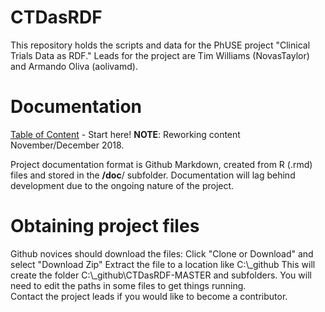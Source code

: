 # CTDasRDF
This repository holds the scripts and data for the PhUSE project "Clinical Trials Data as RDF." Leads for the project are Tim Williams (NovasTaylor) and Armando Oliva (aolivamd).

# Documentation
[Table of Content](doc/TableOfContent.md) - Start here!  **NOTE**: Reworking content November/December 2018. 

Project documentation format is Github Markdown, created from R (.rmd) files and stored in the **/doc**/ subfolder. Documentation will lag behind development due to the ongoing nature of the project.

# Obtaining project files
Github novices should download the files: 
Click "Clone or Download" and select "Download Zip"
Extract the file to a location like  C:\\_github
This will create the folder C:\\_github\\CTDasRDF-MASTER and subfolders. You will need to edit the paths in some files to get things running.   
Contact the project leads if you would like to become a contributor.
